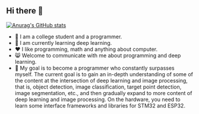 ## Hi there 👋
[![Anurag's GitHub stats](https://github-readme-stats.vercel.app/api?username=axgn)](https://github.com/axgn/github-readme-stats)
- 🔭 I am a college student and a programmer.
- 🌱 I am currently learning deep learning.
- ❤️ I like programming, math and anything about computer.
- 😸 Welcome to communicate with me about 
  programming and deep learning.
- 🎯 My goal is to become a programmer who constantly surpasses myself.
      The current goal is to gain an in-depth understanding of some of the content at the 
      intersection of deep learning and image processing, that is, object detection, image 
      classification, target point detection, image segmentation, etc., and then gradually expand 
      to more content of deep learning and image processing. On the hardware, you need to learn 
      some interface frameworks and libraries for STM32 and ESP32.

 
<!--
**axgn/axgn** is a ✨ _special_ ✨ repository because its `README.md` (this file) appears on your GitHub profile.

Here are some ideas to get you started:

- 🔭 I’m currently working on ...
- 🌱 I’m currently learning ...
- 👯 I’m looking to collaborate on ...
- 🤔 I’m looking for help with ...
- 💬 Ask me about ...
- 📫 How to reach me: ...
- 😄 Pronouns: ...
- ⚡ Fun fact: ...
-->
